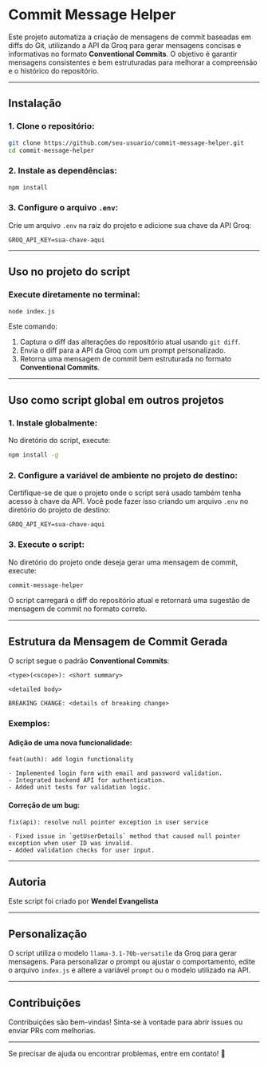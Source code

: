 
# Commit Message Helper

Este projeto automatiza a criação de mensagens de commit baseadas em diffs do Git, utilizando a API da Groq para gerar mensagens concisas e informativas no formato **Conventional Commits**. O objetivo é garantir mensagens consistentes e bem estruturadas para melhorar a compreensão e o histórico do repositório.

---

## **Instalação**

### 1. Clone o repositório:
```bash
git clone https://github.com/seu-usuario/commit-message-helper.git
cd commit-message-helper
```

### 2. Instale as dependências:
```bash
npm install
```

### 3. Configure o arquivo `.env`:
Crie um arquivo `.env` na raiz do projeto e adicione sua chave da API Groq:
```env
GROQ_API_KEY=sua-chave-aqui
```

---

## **Uso no projeto do script**

### Execute diretamente no terminal:
```bash
node index.js
```

Este comando:
1. Captura o diff das alterações do repositório atual usando `git diff`.
2. Envia o diff para a API da Groq com um prompt personalizado.
3. Retorna uma mensagem de commit bem estruturada no formato **Conventional Commits**.

---

## **Uso como script global em outros projetos**

### 1. Instale globalmente:
No diretório do script, execute:
```bash
npm install -g
```

### 2. Configure a variável de ambiente no projeto de destino:
Certifique-se de que o projeto onde o script será usado também tenha acesso à chave da API. Você pode fazer isso criando um arquivo `.env` no diretório do projeto de destino:
```env
GROQ_API_KEY=sua-chave-aqui
```

### 3. Execute o script:
No diretório do projeto onde deseja gerar uma mensagem de commit, execute:
```bash
commit-message-helper
```

O script carregará o diff do repositório atual e retornará uma sugestão de mensagem de commit no formato correto.

---

## **Estrutura da Mensagem de Commit Gerada**
O script segue o padrão **Conventional Commits**:
```
<type>(<scope>): <short summary>

<detailed body>

BREAKING CHANGE: <details of breaking change>
```

### Exemplos:
#### Adição de uma nova funcionalidade:
```
feat(auth): add login functionality

- Implemented login form with email and password validation.
- Integrated backend API for authentication.
- Added unit tests for validation logic.
```

#### Correção de um bug:
```
fix(api): resolve null pointer exception in user service

- Fixed issue in `getUserDetails` method that caused null pointer exception when user ID was invalid.
- Added validation checks for user input.
```

---

## **Autoria**
Este script foi criado por **Wendel Evangelista**

---

## **Personalização**
O script utiliza o modelo `llama-3.1-70b-versatile` da Groq para gerar mensagens. Para personalizar o prompt ou ajustar o comportamento, edite o arquivo `index.js` e altere a variável `prompt` ou o modelo utilizado na API.

---

## **Contribuições**
Contribuições são bem-vindas! Sinta-se à vontade para abrir issues ou enviar PRs com melhorias.

---

Se precisar de ajuda ou encontrar problemas, entre em contato! 🚀
